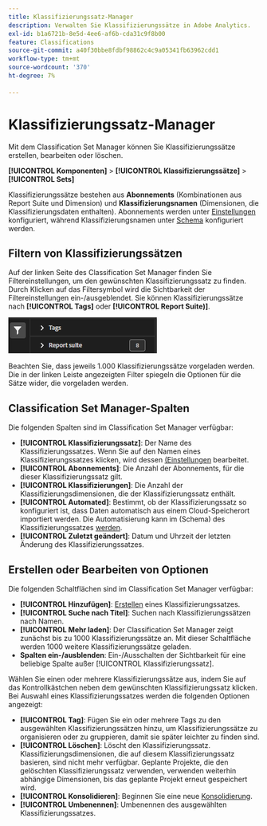 ```yaml
---
title: Klassifizierungssatz-Manager
description: Verwalten Sie Klassifizierungssätze in Adobe Analytics.
exl-id: b1a6721b-8e5d-4ee6-af6b-cda31c9f8b00
feature: Classifications
source-git-commit: a40f30bbe8fdbf98862c4c9a05341fb63962cdd1
workflow-type: tm+mt
source-wordcount: '370'
ht-degree: 7%

---
```


# Klassifizierungssatz-Manager

Mit dem Classification Set Manager können Sie Klassifizierungssätze erstellen, bearbeiten oder löschen.

**[!UICONTROL Komponenten]** > **[!UICONTROL Klassifizierungssätze]** > **[!UICONTROL Sets]**

Klassifizierungssätze bestehen aus **Abonnements** (Kombinationen aus Report Suite und Dimension) und **Klassifizierungsnamen** (Dimensionen, die Klassifizierungsdaten enthalten). Abonnements werden unter [Einstellungen](settings.md) konfiguriert, während Klassifizierungsnamen unter [Schema](schema.md) konfiguriert werden.

## Filtern von Klassifizierungssätzen

Auf der linken Seite des Classification Set Manager finden Sie Filtereinstellungen, um den gewünschten Klassifizierungssatz zu finden. Durch Klicken auf das Filtersymbol wird die Sichtbarkeit der Filtereinstellungen ein-/ausgeblendet. Sie können Klassifizierungssätze nach **[!UICONTROL Tags]** oder **[!UICONTROL Report Suite)]**.

![Klassifizierungssatzfilter](../../assets/classification-set-filters.png)

Beachten Sie, dass jeweils 1.000 Klassifizierungssätze vorgeladen werden. Die in der linken Leiste angezeigten Filter spiegeln die Optionen für die Sätze wider, die vorgeladen werden.

## Classification Set Manager-Spalten

Die folgenden Spalten sind im Classification Set Manager verfügbar:

* **[!UICONTROL Klassifizierungssatz]**: Der Name des Klassifizierungssatzes. Wenn Sie auf den Namen eines Klassifizierungssatzes klicken, wird dessen [ (Einstellungen](settings.md) bearbeitet.
* **[!UICONTROL Abonnements]**: Die Anzahl der Abonnements, für die dieser Klassifizierungssatz gilt.
* **[!UICONTROL Klassifizierungen]**: Die Anzahl der Klassifizierungsdimensionen, die der Klassifizierungssatz enthält.
* **[!UICONTROL Automated]**: Bestimmt, ob der Klassifizierungssatz so konfiguriert ist, dass Daten automatisch aus einem Cloud-Speicherort importiert werden. Die Automatisierung kann im (Schema) des Klassifizierungssatzes [ werden](schema.md).
* **[!UICONTROL Zuletzt geändert]**: Datum und Uhrzeit der letzten Änderung des Klassifizierungssatzes.

## Erstellen oder Bearbeiten von Optionen

Die folgenden Schaltflächen sind im Classification Set Manager verfügbar:

* **[!UICONTROL Hinzufügen]**: [Erstellen](create.md) eines Klassifizierungssatzes.
* **[!UICONTROL Suche nach Titel]**: Suchen nach Klassifizierungssätzen nach Namen.
* **[!UICONTROL Mehr laden]**: Der Classification Set Manager zeigt zunächst bis zu 1000 Klassifizierungssätze an. Mit dieser Schaltfläche werden 1000 weitere Klassifizierungssätze geladen.
* **Spalten ein-/ausblenden**: Ein-/Ausschalten der Sichtbarkeit für eine beliebige Spalte außer [!UICONTROL Klassifizierungssatz].

Wählen Sie einen oder mehrere Klassifizierungssätze aus, indem Sie auf das Kontrollkästchen neben dem gewünschten Klassifizierungssatz klicken. Bei Auswahl eines Klassifizierungssatzes werden die folgenden Optionen angezeigt:

* **[!UICONTROL Tag]**: Fügen Sie ein oder mehrere Tags zu den ausgewählten Klassifizierungssätzen hinzu, um Klassifizierungssätze zu organisieren oder zu gruppieren, damit sie später leichter zu finden sind.
* **[!UICONTROL Löschen]**: Löscht den Klassifizierungssatz. Klassifizierungsdimensionen, die auf diesem Klassifizierungssatz basieren, sind nicht mehr verfügbar. Geplante Projekte, die den gelöschten Klassifizierungssatz verwenden, verwenden weiterhin abhängige Dimensionen, bis das geplante Projekt erneut gespeichert wird.
* **[!UICONTROL Konsolidieren]**: Beginnen Sie eine neue [Konsolidierung](../consolidations/process.md).
* **[!UICONTROL Umbenennen]**: Umbenennen des ausgewählten Klassifizierungssatzes.

